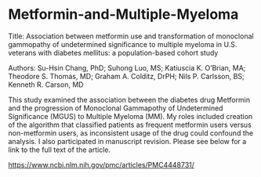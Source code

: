 # Metformin-and-Multiple-Myeloma

Title: Association between metformin use and transformation of monoclonal gammopathy of undetermined significance to multiple myeloma in U.S. veterans with diabetes mellitus: a population-based cohort study

Authors: Su-Hsin Chang, PhD; Suhong Luo, MS; Katiuscia K. O’Brian, MA; Theodore S. Thomas, MD; Graham A. Colditz, DrPH; Nils P. Carlsson, BS; Kenneth R. Carson, MD

This study examined the association between the diabetes drug Metformin and the progression of Monoclonal Gammapothy of Undetermined 
Significance (MGUS) to Multiple Myeloma (MM). My roles included creation of the algorithm that classified patients as frequent metformin users versus non-metformin users, as inconsistent usage of the drug could confound the analysis. I also participated in manuscript revision. Please see below for a link to the full text of the article. 

https://www.ncbi.nlm.nih.gov/pmc/articles/PMC4448731/
